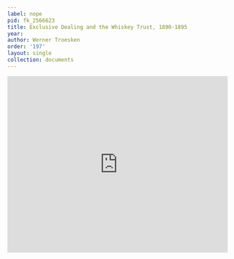```yaml
---
label: nope
pid: fk_2566623
title: Exclusive Dealing and the Whiskey Trust, 1890-1895
year:
author: Werner Troesken
order: '197'
layout: single
collection: documents
---
```

<iframe src="https://northwestern.app.box.com/embed/s/thf3dbt4gnej0kx1bajuxbhbj4n2y7xs?sortColumn=date&view=list" width="500" height="400" frameborder="0" allowfullscreen webkitallowfullscreen msallowfullscreen></iframe>
